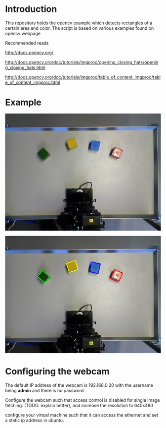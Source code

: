 
Introduction
========
This repository holds the opencv example which detects rectangles of a certain
area and color. The script is based on various examples found on opencv webpage

Recommended reads

http://docs.opencv.org/

http://docs.opencv.org/doc/tutorials/imgproc/opening_closing_hats/opening_closing_hats.html

http://docs.opencv.org/doc/tutorials/imgproc/table_of_content_imgproc/table_of_content_imgproc.html



Example
========


![Test Image](doc/test.jpg)

![Resulting Image](doc/result.jpg)


Configuring the webcam
==============
The default IP address of the webcam is 192.168.0.20
with the username being **admin** and there is no password.

Configure the webcam such that access control is disabled for single image fetching. (TODO: explain better),
and increase the resolution to 640x480

configure your virtual machine such that it can access the ethernet and set a static ip address in ubuntu.


